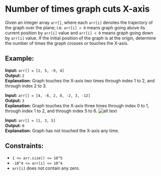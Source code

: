 # Number of times graph cuts X-axis

Given an integer array `arr[]`, where each `arr[i]` denotes the trajectory of the graph over the plane; i.e. `arr[i] > 0` means graph going above its current position by `arr[i]` value and `arr[i] < 0` means graph going down by `arr[i]` value. If the initial position of the graph is at the origin, determine the number of times the graph crosses or touches the X-axis.

## Example:

**Input:** `arr[] = [2, 5, -9, 4]`  
**Output:** `2`  
**Explanation:** Graph touches the X-axis two times through index 1 to 2, and through index 2 to 3.

**Input:** `arr[] = [4, -6, 2, 8, -2, 3, -12]`  
**Output:** `3`  
**Explanation:** Graph touches the X-axis three times through index 0 to 1, through index 1 to 2, and through index 5 to 6.
![alt text](https://media.geeksforgeeks.org/wp-content/uploads/20200225131006/Untitled-Diagram412.jpg)

**Input:** `arr[] = [1, 3, 5]`  
**Output:** `0`  
**Explanation:** Graph has not touched the X-axis any time.

## Constraints:
- `1 <= arr.size() <= 10^5`
- `-10^4 <= arr[i] <= 10^4`
- `arr[i]` does not contain any zero.